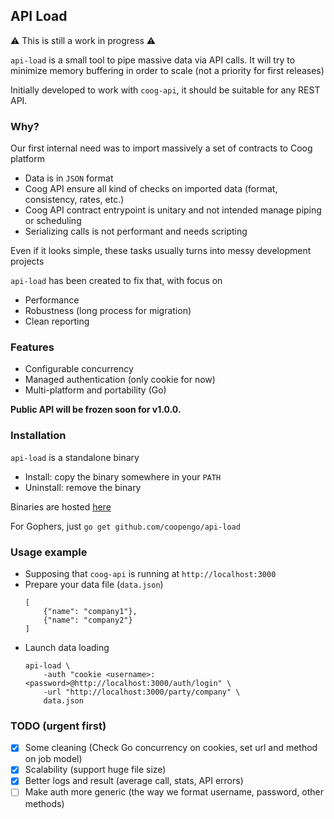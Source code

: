 ## API Load

:warning: This is still a work in progress :warning:

`api-load` is a small tool to pipe massive data via API calls. It will try to minimize memory buffering in order to scale (not a priority for first releases)

Initially developed to work with `coog-api`, it should be suitable for any REST API.

### Why?

Our first internal need was to import massively a set of contracts to Coog platform

- Data is in `JSON` format
- Coog API ensure all kind of checks on imported data (format, consistency, rates, etc.)
- Coog API contract entrypoint is unitary and not intended manage piping or scheduling
- Serializing calls is not performant and needs scripting

Even if it looks simple, these tasks usually turns into messy development projects

`api-load` has been created to fix that, with focus on

- Performance
- Robustness (long process for migration)
- Clean reporting

### Features

- Configurable concurrency
- Managed authentication (only cookie for now)
- Multi-platform and portability (Go)

**Public API will be frozen soon for v1.0.0.**

### Installation

`api-load` is a standalone binary

- Install: copy the binary somewhere in your `PATH`
- Uninstall: remove the binary

Binaries are hosted [here](https://github.com/coopengo/api-load/releases)

For Gophers, just `go get github.com/coopengo/api-load`

### Usage example

- Supposing that `coog-api` is running at `http://localhost:3000`
- Prepare your data file (`data.json`)
    ```
    [
        {"name": "company1"},
        {"name": "company2"}
    ]
    ```
- Launch data loading
    ```
    api-load \
        -auth "cookie <username>:<password>@http://localhost:3000/auth/login" \
        -url "http://localhost:3000/party/company" \
        data.json
    ```

### TODO (urgent first)

- [X] Some cleaning (Check Go concurrency on cookies, set url and method on job model)
- [X] Scalability (support huge file size)
- [X] Better logs and result (average call, stats, API errors)
- [ ] Make auth more generic (the way we format username, password, other methods)
